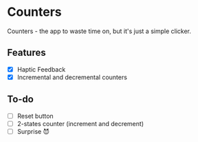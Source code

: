 # Counters

Counters - the app to waste time on, but it's just a simple clicker.

## Features
- [x] Haptic Feedback
- [x] Incremental and decremental counters

## To-do

- [ ] Reset button
- [ ] 2-states counter (increment and decrement)
- [ ] Surprise 😈
